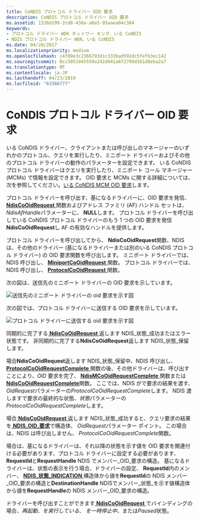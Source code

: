 ```yaml
---
title: CoNDIS プロトコル ドライバー OID 要求
description: CoNDIS プロトコル ドライバー OID 要求
ms.assetid: 1338d199-2cd8-430a-a0a5-95aaea04c384
keywords:
- プロトコル ドライバー WDK ネットワー キング、いる CoNDIS
- NDIS プロトコル ドライバー WDK、いる CoNDIS
ms.date: 04/20/2017
ms.localizationpriority: medium
ms.openlocfilehash: c4f89e3c2366793d1c333bad592dc5fefb3ec142
ms.sourcegitcommit: 0cc5051945559a242d941a6f2799d161d8eba2a7
ms.translationtype: MT
ms.contentlocale: ja-JP
ms.lasthandoff: 04/23/2019
ms.locfileid: "63366777"
---
```

# <a name="condis-protocol-driver-oid-requests"></a>CoNDIS プロトコル ドライバー OID 要求





いる CoNDIS ドライバー、クライアントまたは呼び出しのマネージャーのいずれかのプロトコル、クエリを実行したり、ミニポート ドライバーおよびその他のプロトコル ドライバーの動作のパラメーターを設定できます。 いる CoNDIS プロトコル ドライバーはクエリを実行したり、ミニポート コール マネージャー (MCMs) で情報を設定できます。 OID 要求と MCMs に関する詳細については、次を参照してください。[いる CoNDIS MCM OID 要求](condis-mcm-oid-requests.md)します。

プロトコル ドライバーを呼び出す、基になるドライバーに、OID 要求を発信、 [ **NdisCoOidRequest** ](https://msdn.microsoft.com/library/windows/hardware/ff561711)関数およびアドレス ファミリ (AF) ハンドル セットは、 *NdisAfHandle*パラメーターに、 **NULL**します。 プロトコル ドライバーを呼び出している CoNDIS プロトコル ドライバーのもう 1 つの OID 要求を発信**NdisCoOidRequest**し AF の有効なハンドルを提供します。

プロトコル ドライバーを呼び出してから、 **NdisCoOidRequest**関数、NDIS は、その他のドライバー (基になるドライバーまたは別のいる CoNDIS プロトコル ドライバー) の OID 要求関数を呼び出します。 ミニポート ドライバーでは、NDIS 呼び出し、 [ **MiniportCoOidRequest** ](https://msdn.microsoft.com/library/windows/hardware/ff559362)関数。 プロトコル ドライバーでは、NDIS 呼び出し、 [ **ProtocolCoOidRequest** ](https://msdn.microsoft.com/library/windows/hardware/ff570254)関数。

次の図は、送信先のミニポート ドライバーの OID 要求を示しています。

![送信先のミニポート ドライバーの oid 要求を示す図](images/protocolcorequest.png)

次の図では、プロトコル ドライバーに送信する OID 要求を示しています。

![プロトコル ドライバーに送信する oid 要求を示す図](images/clientcorequest.png)

同期的に完了する[ **NdisCoOidRequest** ](https://msdn.microsoft.com/library/windows/hardware/ff561711)返します NDIS\_状態\_成功またはエラー状態です。 非同期的に完了する**NdisCoOidRequest**返します NDIS\_状態\_保留します。

場合**NdisCoOidRequest**返します NDIS\_状態\_保留中、NDIS 呼び出し、 [ **ProtocolCoOidRequestComplete** ](https://msdn.microsoft.com/library/windows/hardware/ff570255)関数の後、その他ドライバーは、呼び出すことにより、OID 要求を完了、 [ **NdisMCoOidRequestComplete** ](https://msdn.microsoft.com/library/windows/hardware/ff563568)関数または[ **NdisCoOidRequestComplete**](https://msdn.microsoft.com/library/windows/hardware/ff561716)関数。 ここでは、NDIS がで要求の結果を渡す、 *OidRequest*パラメーターの*ProtocolCoOidRequestComplete*します。 NDIS 渡しますで要求の最終的な状態、*状態*パラメーターの*ProtocolCoOidRequestComplete*します。

場合[ **NdisCoOidRequest** ](https://msdn.microsoft.com/library/windows/hardware/ff561711)返します NDIS\_状態\_成功すると、クエリ要求の結果を[ **NDIS\_OID\_要求**](https://msdn.microsoft.com/library/windows/hardware/ff566710)で構造体、 *OidRequest*パラメーター ポイント。 この場合は、NDIS は呼び出しません、 *ProtocolCoOidRequestComplete*関数。

場合は、基になるドライバーは、それ以降の状態を示す値を OID 要求を関連付ける必要があります、プロトコル ドライバーに設定する必要があります、 **RequestId**と**RequestHandle** NDIS でメンバー\_OID\_要求の構造。 基になるドライバーは、状態の表示を行う場合、ドライバーの設定、 **RequestId**内のメンバー、 [ **NDIS\_状態\_INDICATION** ](https://msdn.microsoft.com/library/windows/hardware/ff567373)構造体から値を**RequestId**の NDIS メンバー\_OID\_要求の構造と**DestinationHandle** NDISでメンバー\_状態\_を示す値構造体から値を**RequestHandle**の NDIS メンバー\_OID\_要求の構造。

ドライバーを呼び出すことができます[ **NdisCoOidRequest** ](https://msdn.microsoft.com/library/windows/hardware/ff561711)でバインディングの場合、*再起動*、*を実行している*、 *を一時停止中*、または*Paused*状態。

 

 





